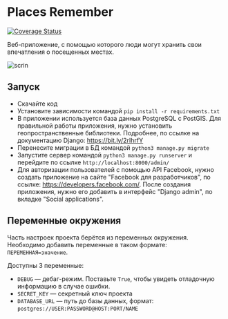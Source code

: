 # Places Remember

[![Coverage Status](https://coveralls.io/repos/github/anderskate/PlacesRemember/badge.svg?branch=master)](https://coveralls.io/github/anderskate/PlacesRemember?branch=master)

Веб-приложение, с помощью которого люди могут хранить свои впечатления о посещенных местах.

![scrin](https://user-images.githubusercontent.com/46349173/68991025-eb4e5380-087b-11ea-93d6-a13a9e8fa9e8.png)

## Запуск

- Скачайте код
- Установите зависимости командой `pip install -r requirements.txt`
- В приложении используется база данных PostgreSQL с PostGIS. Для правильной работы приложения, нужно установить
геопространственные библиотеки. Подробнее, по ссылке на документацию Django: https://bit.ly/2rIhrfY
- Перенесите миграции в БД командой `python3 manage.py migrate`
- Запустите сервер командой `python3 manage.py runserver` и перейдите по ссылке `http://localhost:8000/admin/`
- Для авторизации пользователей с помощью API Facebook, нужно создать приложение на сайте "Facebook для разработчиков", по ссылке: https://developers.facebook.com/. После создания приложения, нужно его добавить в интерфейс "Django admin", по вкладке "Social applications".

## Переменные окружения

Часть настроек проекта берётся из переменных окружения. Необходимо добавить переменные в таком формате: `ПЕРЕМЕННАЯ=значение`.

Доступны 3 переменные:
- `DEBUG` — дебаг-режим. Поставьте `True`, чтобы увидеть отладочную информацию в случае ошибки.
- `SECRET_KEY` — секретный ключ проекта
- `DATABASE_URL` — путь до базы данных, формат: `postgres://USER:PASSWORD@HOST:PORT/NAME`
